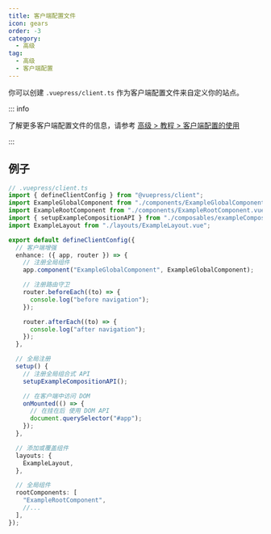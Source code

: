 ```yaml
---
title: 客户端配置文件
icon: gears
order: -3
category:
  - 高级
tag:
  - 高级
  - 客户端配置
---
```


你可以创建 `.vuepress/client.ts` 作为客户端配置文件来自定义你的站点。

<!-- more -->

::: info

了解更多客户端配置文件的信息，请参考 [高级 > 教程 > 客户端配置的使用](https://vuepress.vuejs.org/zh/advanced/cookbook/usage-of-client-config.html)

:::

## 例子

```ts
// .vuepress/client.ts
import { defineClientConfig } from "@vuepress/client";
import ExampleGlobalComponent from "./components/ExampleGlobalComponent.vue";
import ExampleRootComponent from "./components/ExampleRootComponent.vue";
import { setupExampleCompositionAPI } from "./composables/exampleCompositionAPI";
import ExampleLayout from "./layouts/ExampleLayout.vue";

export default defineClientConfig({
  // 客户端增强
  enhance: ({ app, router }) => {
    // 注册全局组件
    app.component("ExampleGlobalComponent", ExampleGlobalComponent);

    // 注册路由守卫
    router.beforeEach((to) => {
      console.log("before navigation");
    });

    router.afterEach((to) => {
      console.log("after navigation");
    });
  },

  // 全局注册
  setup() {
    // 注册全局组合式 API
    setupExampleCompositionAPI();

    // 在客户端中访问 DOM
    onMounted(() => {
      // 在挂在后 使用 DOM API
      document.querySelector("#app");
    });
  },

  // 添加或覆盖组件
  layouts: {
    ExampleLayout,
  },

  // 全局组件
  rootComponents: [
    "ExampleRootComponent",
    //...
  ],
});
```
